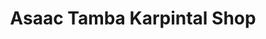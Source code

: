 ---
title: "Asaac Tamba Karpintal Shop"
url: /foya-city/asaac-tamba-karpintal-shop/
shop: furniture
---